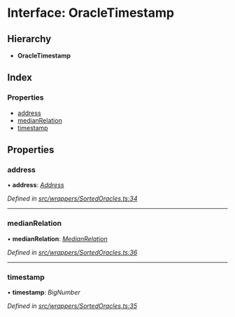 # Interface: OracleTimestamp

## Hierarchy

* **OracleTimestamp**

## Index

### Properties

* [address](_wrappers_sortedoracles_.oracletimestamp.md#address)
* [medianRelation](_wrappers_sortedoracles_.oracletimestamp.md#medianrelation)
* [timestamp](_wrappers_sortedoracles_.oracletimestamp.md#timestamp)

## Properties

###  address

• **address**: *[Address](../modules/_base_.md#address)*

*Defined in [src/wrappers/SortedOracles.ts:34](https://github.com/celo-org/celo-monorepo/blob/master/packages/contractkit/src/wrappers/SortedOracles.ts#L34)*

___

###  medianRelation

• **medianRelation**: *[MedianRelation](../enums/_wrappers_sortedoracles_.medianrelation.md)*

*Defined in [src/wrappers/SortedOracles.ts:36](https://github.com/celo-org/celo-monorepo/blob/master/packages/contractkit/src/wrappers/SortedOracles.ts#L36)*

___

###  timestamp

• **timestamp**: *BigNumber*

*Defined in [src/wrappers/SortedOracles.ts:35](https://github.com/celo-org/celo-monorepo/blob/master/packages/contractkit/src/wrappers/SortedOracles.ts#L35)*
